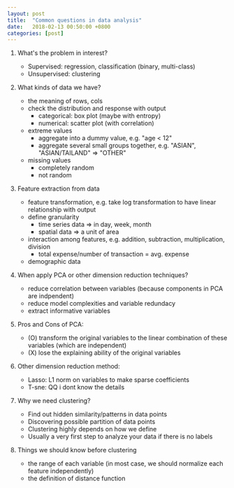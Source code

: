 ```yaml
---
layout: post
title:  "Common questions in data analysis"
date:   2018-02-13 00:50:00 +0800
categories: [post]
---
```


1. What's the problem in interest?
	- Supervised: regression, classification (binary, multi-class)
	- Unsupervised: clustering

2. What kinds of data we have?
	- the meaning of rows, cols
	- check the distribution and response with output
		- categorical: box plot (maybe with entropy)
		- numerical: scatter plot (with correlation)
	- extreme values
		- aggregate into a dummy value, e.g. "age < 12"
		- aggregate several small groups together, e.g. "ASIAN", "ASIAN/TAILAND" => "OTHER"
	- missing values
		- completely random
		- not random

3. Feature extraction from data
	- feature transformation, e.g. take log transformation to have linear relationship with output
	- define granularity
		- time series data => in day, week, month
		- spatial data => a unit of area
	- interaction among features, e.g. addition, subtraction, multiplication, division
		- total expense/number of transaction = avg. expense
	- demographic data

4. When apply PCA or other dimension reduction techniques?
	- reduce correlation between variables (because components in PCA are indpendent)
	- reduce model complexities and variable redundacy
	- extract informative variables

5. Pros and Cons of PCA:
	- (O) transform the original variables to the linear combination of these variables (which are independent)
	- (X) lose the explaining ability of the original variables

6. Other dimension reduction method:
	- Lasso: L1 norm on variables to make sparse coefficients
	- T-sne: QQ i dont know the details

7. Why we need clustering?
	- Find out hidden similarity/patterns in data points
	- Discovering possible partition of data points
	- Clustering highly depends on how we define 
	- Usually a very first step to analyze your data if there is no labels

8. Things we should know before clustering
	- the range of each variable (in most case, we should normalize each feature independently)
	- the definition of distance function

